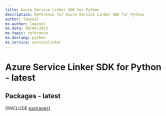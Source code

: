 ```yaml
---
title: Azure Service Linker SDK for Python
description: Reference for Azure Service Linker SDK for Python
author: lmazuel
ms.author: lmazuel
ms.data: 08/04/2023
ms.topic: reference
ms.devlang: python
ms.service: servicelinker
---
```

# Azure Service Linker SDK for Python - latest
## Packages - latest
[!INCLUDE [packages](service-linker-index.md)]